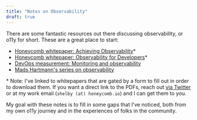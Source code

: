 ```yaml
---
title: "Notes on Observability"
draft: true
---
```


There are some fantastic resources out there discussing observability, or o11y for short.
These are a great place to start:

- [Honeycomb whitepaper: Achieving Observability](https://www.honeycomb.io/guide-achieving-observability/)*
- [Honeycomb whitepaper: Observability for Developers](https://www.honeycomb.io/guide-observability-for-developers/)*
- [DevOps measurement: Monitoring and observability](https://cloud.google.com/solutions/devops/devops-measurement-monitoring-and-observability)
- [Mads Hartmann's series on observability](https://mads-hartmann.com/series/observability/index.html)

\* Note: I've linked to whitepapers that are gated by a form to fill out in order to download them. If you want a direct link to the PDFs, reach out [via Twitter](https://twitter.com/shelbyspees) or at my work email (`shelby (at) honeycomb.io`) and I can get them to you.



My goal with these notes is to fill in some gaps that I've noticed, both from my own o11y journey and in the experiences of folks in the community.

